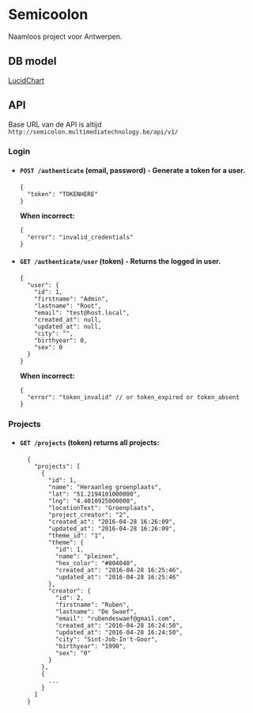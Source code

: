 # Semicoolon
Naamloos project voor Antwerpen.

## DB model
[LucidChart](https://www.lucidchart.com/publicSegments/view/f0ecc069-a7d9-41ea-9374-55223f55f36e "Database Model")

## API
Base URL van de API is altijd `http://semicolon.multimediatechnology.be/api/v1/`

### Login
* #### `POST /authenticate` (email, password) - Generate a token for a user.
  ```
  {
    "token": "TOKENHERE"
  }
  ```
  **When incorrect:**
  ```
  {
    "error": "invalid_credentials"
  }
  ```

* #### `GET /authenticate/user` (token) - Returns the logged in user.
  ```
  {
    "user": {
      "id": 1,
      "firstname": "Admin",
      "lastname": "Root",
      "email": "test@host.local",
      "created_at": null,
      "updated_at": null,
      "city": "",
      "birthyear": 0,
      "sex": 0
    }
  }
  ```
  **When incorrect:**
  ```
  {
    "error": "token_invalid" // or token_expired or token_absent
  }
  ```
  
### Projects
* #### `GET /projects` (token) returns all projects:
  ```
	{
	  "projects": [
	    {
	      "id": 1,
	      "name": "Heraanleg groenplaats",
	      "lat": "51.2194101000000",
	      "lng": "4.4010925000000",
	      "locationText": "Groenplaats",
	      "project_creator": "2",
	      "created_at": "2016-04-28 16:26:09",
	      "updated_at": "2016-04-28 16:26:09",
	      "theme_id": "1",
	      "theme": {
	        "id": 1,
	        "name": "pleinen",
	        "hex_color": "#804040",
	        "created_at": "2016-04-28 16:25:46",
	        "updated_at": "2016-04-28 16:25:46"
	      },
	      "creator": {
	        "id": 2,
	        "firstname": "Ruben",
	        "lastname": "De Swaef",
	        "email": "rubendeswaef@gmail.com",
	        "created_at": "2016-04-28 16:24:50",
	        "updated_at": "2016-04-28 16:24:50",
	        "city": "Sint-Job-In't-Goor",
	        "birthyear": "1990",
	        "sex": "0"
	      }
	    },
	    {
	      ...
	    }
	  ]
	}
  ```